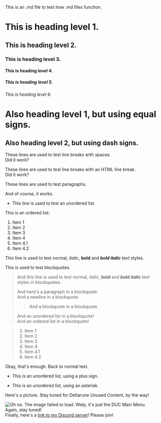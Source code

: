 This is an .md file to test how .md files function.

# This is heading level 1.

## This is heading level 2.

### This is heading level 3.

#### This is heading level 4.

##### This is heading level 5.

###### This is heading level 6.

Also heading level 1, but using equal signs.
===============

Also heading level 2, but using dash signs.
---------------

These lines are used to test line breaks with spaces.  
Did it work?

These lines are used to test line breaks with an HTML line break.<br>
Did it work?

These lines are used to test paragraphs.

And of course, it works.

- This line is used to test an unordered list.

This is an ordered list:

1. Item 1
3. Item 2
3. Item 3
7. Item 4
  6. Item 4.1
  9. Item 4.2

This line is used to test normal, *italic*, **bold** and ***bold italic*** text styles.

This is used to test blockquotes.
> And this line is used to test normal, *italic*, **bold** and ***bold italic*** text styles in blockquotes.
>
> And here's a paragraph in a blockquote.  
> And a newline in a blockquote.  
>> And a blockquote in a blockquote.  

> And an unordered list in a blockquote!  
> And an ordered list in a blockquote!  

> 1. Item 1
> 3. Item 2
> 3. Item 3
> 7. Item 4
>   6. Item 4.1
>   9. Item 4.2

Okay, that's enough. Back to normal text.

+ This is an unordered list, using a plus sign.
* This is an unordered list, using an asterisk.

Here's a picture. Stay tuned for Deltarune Unused Content, by the way!

![Oh no. The image failed to load. Welp, it's just the DUC Main Menu. Again, stay tuned!](https://media.discordapp.net/attachments/885798046460411925/913079524172922970/duc-beta.png?width=1164&height=655)
Finally, here's a [link to my Discord server](https://discord.gg/t9rVJkTWMm)! Please join!
